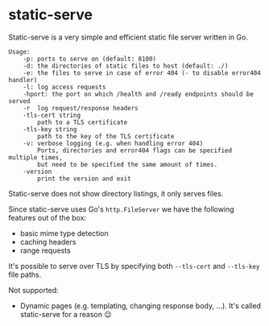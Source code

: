# static-serve
Static-serve is a very simple and efficient static file server written in Go.

```
Usage:
	-p: ports to serve on (default: 8100)
	-d: the directories of static files to host (default: ./)
	-e: the files to serve in case of error 404 (- to disable error404 handler)
	-l: log access requests
	-hport: the port on which /health and /ready endpoints should be served
	-r	log request/response headers
	-tls-cert string
		path to a TLS certificate
	-tls-key string
		path to the key of the TLS certificate
	-v: verbose logging (e.g. when handling error 404)
	    Ports, directories and error404 flags can be specified multiple times,
	    but need to be specified the same amount of times.
	-version
	    print the version and exit
```

Static-serve does not show directory listings, it only serves files.

Since static-serve uses Go's `http.FileServer` we have the following features
out of the box:
* basic mime type detection
* caching headers
* range requests

It's possible to serve over TLS by specifying both `--tls-cert` and `--tls-key` file paths.

Not supported:
* Dynamic pages (e.g. templating, changing response body, ...).
  It's called static-serve for a reason 😉
